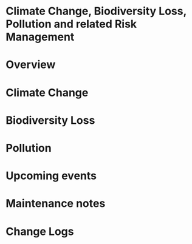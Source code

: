 # Climate Change, Biodiversity Loss, Pollution and related Risk Management
# Overview

# Climate Change

# Biodiversity Loss

# Pollution

# Upcoming events
# Maintenance notes
# Change Logs
